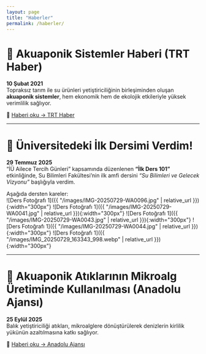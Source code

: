 ```yaml
---
layout: page
title: "Haberler"
permalink: /haberler/
---
```


# 📰 Akuaponik Sistemler Haberi (TRT Haber)
**10 Şubat 2021**  
Topraksız tarım ile su ürünleri yetiştiriciliğinin birleşiminden oluşan **akuaponik sistemler**, hem ekonomik hem de ekolojik etkileriyle yüksek verimlilik sağlıyor.  

🔗 [Haberi oku → TRT Haber](https://www.trthaber.com/haber/bilim-teknoloji/ekonomik-ve-ekolojik-tarim-modeli-akuaponik-555314.html)

---

# 📰 Üniversitedeki İlk Dersimi Verdim!
**29 Temmuz 2025**  
“İÜ Ailece Tercih Günleri” kapsamında düzenlenen **“İlk Ders 101”** etkinliğinde, Su Bilimleri Fakültesi’nin ilk amfi dersini *“Su Bilimleri ve Gelecek Vizyonu”* başlığıyla verdim.  

Aşağıda dersten kareler:  
![Ders Fotoğrafı 1]({{ "/images/IMG-20250729-WA0096.jpg" | relative_url }}){:width="300px"}
![Ders Fotoğrafı 1]({{ "/images/IMG-20250729-WA0041.jpg" | relative_url }}){:width="300px"}
![Ders Fotoğrafı 1]({{ "/images/IMG-20250729-WA0043.jpg" | relative_url }}){:width="300px"}
![Ders Fotoğrafı 1]({{ "/images/IMG-20250729-WA0044.jpg" | relative_url }}){:width="300px"}
![Ders Fotoğrafı 1]({{ "/images/IMG_20250729_163343_998.webp" | relative_url }}){:width="300px"}

---

# 📰 Akuaponik Atıklarının Mikroalg Üretiminde Kullanılması (Anadolu Ajansı)
**25 Eylül 2025**  
Balık yetiştiriciliği atıkları, mikroalglere dönüştürülerek denizlerin kirlilik yükünün azaltılmasına katkı sağlıyor.  

🔗 [Haberi oku → Anadolu Ajansı](https://www.aa.com.tr/tr/yesilhat/bilim/balik-yetistiriciligi-atiklari-alglere-donusturulerek-denizlerin-kirlilik-yuku-azaltiliyor/1827331)

